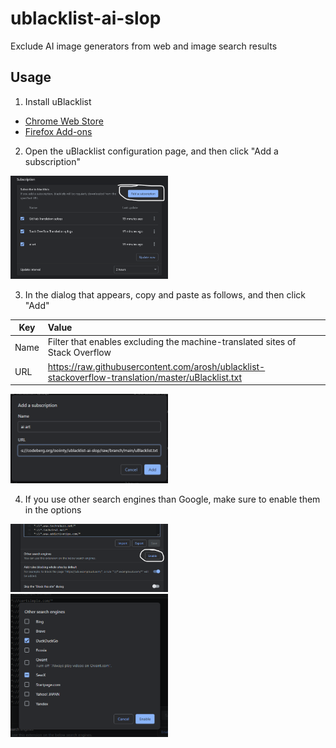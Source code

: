 # ublacklist-ai-slop
Exclude AI image generators from web and image search results

## Usage

1. Install uBlacklist

- [Chrome Web Store](https://chrome.google.com/webstore/detail/ublacklist/pncfbmialoiaghdehhbnbhkkgmjanfhe)
- [Firefox Add-ons](https://addons.mozilla.org/en-US/firefox/addon/ublacklist/)

2. Open the uBlacklist configuration page, and then click "Add a subscription"

<img src="img/subscription-button.png" width="50%">

3. In the dialog that appears, copy and paste as follows, and then click "Add"

| Key  | Value                                                                                              |
| ---- | :------------------------------------------------------------------------------------------------- |
| Name | Filter that enables excluding the machine-translated sites of Stack Overflow                       |
| URL  | https://raw.githubusercontent.com/arosh/ublacklist-stackoverflow-translation/master/uBlacklist.txt |

<img src="img/subscription-dialog.png" width="50%">

4. If you use other search engines than Google, make sure to enable them in the options

<img src="img/search-engines-button.png" width="50%">
<img src="img/search-engines-dialog.png" width="50%">
